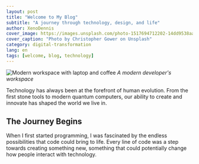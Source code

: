 ```yaml
---
layout: post
title: "Welcome to My Blog"
subtitle: "A journey through technology, design, and life"
author: XenoDennis
cover_image: https://images.unsplash.com/photo-1517694712202-14dd9538aa97
cover_caption: "Photo by Christopher Gower on Unsplash"
category: digital-transformation
lang: en
tags: [welcome, blog, technology]
---
```


![Modern workspace with laptop and coffee](https://images.unsplash.com/photo-1497493292307-31c376b6e479)
*A modern developer's workspace*

Technology has always been at the forefront of human evolution. From the first stone tools to modern quantum computers, our ability to create and innovate has shaped the world we live in.

## The Journey Begins

When I first started programming, I was fascinated by the endless possibilities that code could bring to life. Every line of code was a step towards creating something new, something that could potentially change how people interact with technology. 